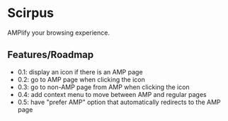 # Scirpus

AMPlify your browsing experience.

## Features/Roadmap

- 0.1: display an icon if there is an AMP page
- 0.2: go to AMP page when clicking the icon
- 0.3: go to non-AMP page from AMP when clicking the icon
- 0.4: add context menu to move between AMP and regular pages
- 0.5: have "prefer AMP" option that automatically redirects to the AMP page
